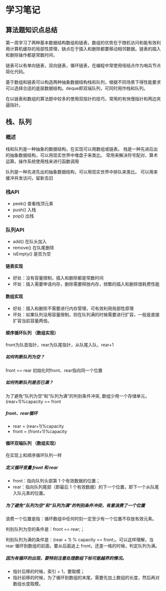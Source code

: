 # 学习笔记

## 算法题知识点总结
第一周学习了两种基本数据结构数组和链表，数组的优势在于随机访问和能有效利用计算机缓存的局部性原理，缺点在于插入和删除都要移动相邻数据。链表的插入和删除操作都是常数时间，

链表可以有单向链表，双向链表，循环链表，在编程中常使用哑结点作为哨兵节点简化代码。

基于数组和链表可以构造两种抽象数据结构栈和队列，根据不同场景下得性能要求可以选择合适的底层数据结构。deque即双端队列，可同时用作栈和队列。

在以链表和数组的算法题中较多的使用双指针的技巧，常用的有快慢指针和两边夹逼指针。

## 栈、队列

### 概述

栈和队列是一种抽象的数据结构，在实现可以用数组或链表。
栈是一种先进后出的抽象数据结构，可以用现实世界中堆盘子来类比。
常用来解决符号配对、算术运算。操作系统使用栈来进行函数调用

队列是一种先进先出的抽象数据结构，可以用现实世界中排队来类比。
可以用来缓冲并发访问，留新去旧


### 栈API

* peek() 查看栈顶元素
* push() 入栈
* pop() 出栈


### 队列API

* add() 在队头加入
* remove() 在队尾删除
* isEmpty() 是否为空


#### 链表实现

* 好处：没有容量限制，插入和删除都是常数时间
* 坏处：插入需要申请内存，删除需要释放内存，频繁的插入和删除很耗费性能

#### 数组实现

* 好处：插入和删除不需要进行内存管理，可有效利用局部性原理
* 坏处：如果队列没用容量限制，则在队列满的时候需要进行扩容，一般是直接扩容当前容量两倍。

#### 顺序循环队列 （数组实现）

front为队首指针，rear为队尾指针，从队尾入队，rear+1

##### 如何判断队列为空？
front == rear 初始化时front、rear指向同一个位置

##### 如何判断队列是否已满？
为了避免“队列为空”和“队列为满”的判别条件冲突, 数组少用一个存储单元，(rear+1)%capacity == front

##### front、rear循环
* rear = (rear+1)%capacity
* front = (front+1)%capacity

#### 循环双端队列 （数组实现）

在实现上和顺序循环队列一样

##### 定义循环变量 front 和 rear

* front：指向队列头部第 1 个有效数据的位置；
* rear：指向队列尾部（即最后 1 个有效数据）的下一个位置，即下一个从队尾入队元素的位置。

##### 为了避免“队列为空”和“队列为满”的判别条件冲突，有意浪费了一个位置
浪费一个位置是指：循环数组中任何时刻一定至少有一个位置不存放有效元素。

判别队列为空的条件是：front == rear;；

判别队列为满的条件是：(rear + 1) % capacity == front;。可以这样理解，当 rear 循环到数组的前面，要从后面追上 front，还差一格的时候，判定队列为满。

##### 因为有循环的出现，要特别注意处理数组下标可能越界的情况。
* 指针后移的时候，索引 + 1，要取模；
* 指针前移的时候，为了循环到数组的末尾，需要先加上数组的长度，然后再对数组长度取模。

